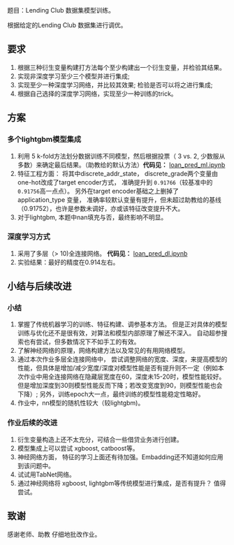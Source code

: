 
题目：Lending Club 数据集模型训练。

根据给定的Lending Club 数据集进行调优。

## 要求
1. 根据三种衍生变量构建打方法每个至少构建出一个衍生变量，并检验其结果。
2. 实现非深度学习至少三个模型并进行集成;
3. 实现至少一种深度学习网络，并比较其效果; 检验是否可以将之进行集成;
4. 根据自己选择的深度学习网络，实现至少一种训练的trick。


## 方案

### 多个lightgbm模型集成
1. 利用 5 k-fold方法划分数据训练不同模型，然后根据投票（ 3 vs. 2, 少数服从多数）来确定最后结果。（助教给的默认方法）__代码见：__ [loan_pred_ml.ipynb](loan_pred_ml.ipynb)
2. 特征工程方面： 将其中discrete_addr_state， discrete_grade两个变量由one-hot改成了target encoder方式， 准确提升到 ``0.91766``（较基准中的`0.91756`高一点点）。 另外在target encoder基础之上删掉了 application_type 变量， 准确率较默认变量有提升，但未超过助教给的基线（0.91752），也许是参数未调好，亦或该特征改变提升不大。
3. 对于lightgbm, 本题中nan填充与否，最终影响不明显。

### 深度学习方式
1. 采用了多层（> 10)全连接网络。 __代码见：__ [loan_pred_dl.ipynb](loan_pred_dl.ipynb)
2. 实验结果：最好的精度在0.914左右。 

## 小结与后续改进

### 小结
1. 掌握了传统机器学习的训练、特征构建、调参基本方法。 但是正对具体的模型训练与优化还不是很有效，对算法和模型内部原理了解还不深入。 自动超参搜索也有尝试，但多数情况下不如手工的有效。
2. 了解神经网络的原理，网络构建方法以及常见的有用网络模型。 
3. 通过本次作业多层全连接网络中， 尝试调整网络的宽度、深度，来提高模型的性能，但具体是增加/减少宽度/深度对模型性能是否有提升则不一定（例如本次作业中用全连接网络在隐藏层宽度在60，深度未15-20时，模型性能较好。但是增加深度到30则模型性能反而下降；若改变宽度到90，则模型性能也会下降）; 另外，训练epoch大一点，最终训练的模型性能稳定性略好。
4. 作业中，nn模型的随机性较大（较lightgbm)。

### 作业后续的改进
1. 衍生变量构造上还不太充分，可结合一些借贷业务进行创建。
2. 模型集成上可以尝试 xgboost, catboost等。
3. 神经网络方面， 特征的学习上面还有待加强。Embadding还不知道如何应用到该问题中。
4. 试试用TabNet网络。
5. 通过神经网络将 xgboost, lightgbm等传统模型进行集成，是否有提升？ 值得尝试。

## 致谢
感谢老师、助教 仔细地批改作业。
